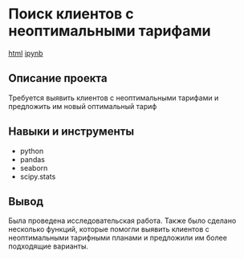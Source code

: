 # Поиск клиентов с неоптимальными тарифами
[html](https://github.com/nikus96/MyProjects/blob/main/Project1/tariff_plan.html) [ipynb](https://github.com/nikus96/MyProjects/blob/main/Project1/tariff_plan.ipynb)
## Описание проекта
Требуется выявить клиентов с неоптимальными тарифами и предложить им новый оптимальный тариф
## Навыки и инструменты
- python
- pandas
- seaborn
-  scipy.stats
## Вывод
Была проведена исследовательская работа. Также было сделано несколько функций, которые помогли выявить клиентов с неоптимальными тарифными планами и предложили им более подходящие варианты. 
